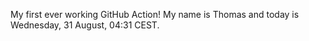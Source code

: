 My first ever working GitHub Action!
My name is Thomas and today is Wednesday, 31 August, 04:31 CEST. 
